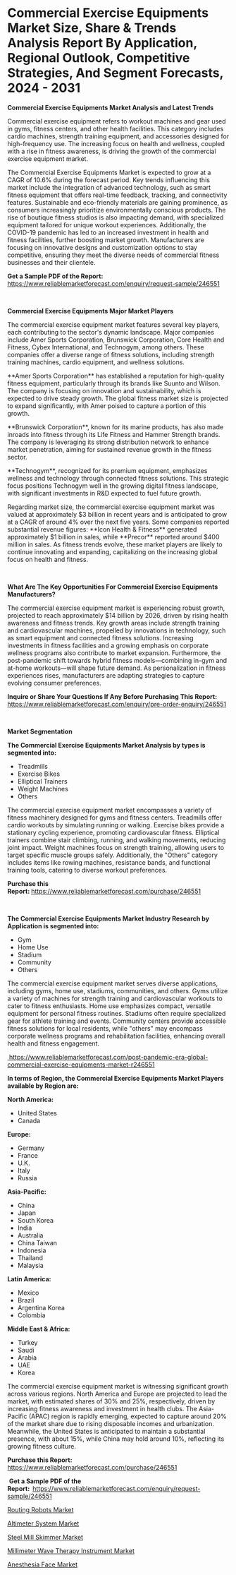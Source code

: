 <p><h1>Commercial Exercise Equipments Market Size, Share & Trends Analysis Report By Application, Regional Outlook, Competitive Strategies, And Segment Forecasts, 2024 - 2031</h1></p><p><strong>Commercial Exercise Equipments Market Analysis and Latest Trends</strong></p>
<p><p>Commercial exercise equipment refers to workout machines and gear used in gyms, fitness centers, and other health facilities. This category includes cardio machines, strength training equipment, and accessories designed for high-frequency use. The increasing focus on health and wellness, coupled with a rise in fitness awareness, is driving the growth of the commercial exercise equipment market. </p><p>The Commercial Exercise Equipments Market is expected to grow at a CAGR of 10.6% during the forecast period. Key trends influencing this market include the integration of advanced technology, such as smart fitness equipment that offers real-time feedback, tracking, and connectivity features. Sustainable and eco-friendly materials are gaining prominence, as consumers increasingly prioritize environmentally conscious products. The rise of boutique fitness studios is also impacting demand, with specialized equipment tailored for unique workout experiences. Additionally, the COVID-19 pandemic has led to an increased investment in health and fitness facilities, further boosting market growth. Manufacturers are focusing on innovative designs and customization options to stay competitive, ensuring they meet the diverse needs of commercial fitness businesses and their clientele.</p></p>
<p><strong>Get a Sample PDF of the Report:&nbsp;</strong> <a href="https://www.reliablemarketforecast.com/enquiry/request-sample/246551?utm_campaign=1080&utm_medium=2&utm_source=Github&utm_content=ia&utm_term=31102024&utm_id=commercial-exercise-equipments">https://www.reliablemarketforecast.com/enquiry/request-sample/246551</a></p>
<p>&nbsp;</p>
<p><strong>Commercial Exercise Equipments Major Market Players</strong></p>
<p><p>The commercial exercise equipment market features several key players, each contributing to the sector's dynamic landscape. Major companies include Amer Sports Corporation, Brunswick Corporation, Core Health and Fitness, Cybex International, and Technogym, among others. These companies offer a diverse range of fitness solutions, including strength training machines, cardio equipment, and wellness solutions.</p><p>**Amer Sports Corporation** has established a reputation for high-quality fitness equipment, particularly through its brands like Suunto and Wilson. The company is focusing on innovation and sustainability, which is expected to drive steady growth. The global fitness market size is projected to expand significantly, with Amer poised to capture a portion of this growth.</p><p>**Brunswick Corporation**, known for its marine products, has also made inroads into fitness through its Life Fitness and Hammer Strength brands. The company is leveraging its strong distribution network to enhance market penetration, aiming for sustained revenue growth in the fitness sector.</p><p>**Technogym**, recognized for its premium equipment, emphasizes wellness and technology through connected fitness solutions. This strategic focus positions Technogym well in the growing digital fitness landscape, with significant investments in R&D expected to fuel future growth.</p><p>Regarding market size, the commercial exercise equipment market was valued at approximately $3 billion in recent years and is anticipated to grow at a CAGR of around 4% over the next five years. Some companies reported substantial revenue figures: **Icon Health & Fitness** generated approximately $1 billion in sales, while **Precor** reported around $400 million in sales. As fitness trends evolve, these market players are likely to continue innovating and expanding, capitalizing on the increasing global focus on health and fitness.</p></p>
<p>&nbsp;</p>
<p><strong>What Are The Key Opportunities For Commercial Exercise Equipments Manufacturers?</strong></p>
<p><p>The commercial exercise equipment market is experiencing robust growth, projected to reach approximately $14 billion by 2026, driven by rising health awareness and fitness trends. Key growth areas include strength training and cardiovascular machines, propelled by innovations in technology, such as smart equipment and connected fitness solutions. Increasing investments in fitness facilities and a growing emphasis on corporate wellness programs also contribute to market expansion. Furthermore, the post-pandemic shift towards hybrid fitness models—combining in-gym and at-home workouts—will shape future demand. As personalization in fitness experiences rises, manufacturers are adapting strategies to capture evolving consumer preferences.</p></p>
<p><strong>Inquire or Share Your Questions If Any Before Purchasing This Report:</strong> <a href="https://www.reliablemarketforecast.com/enquiry/pre-order-enquiry/246551?utm_campaign=1080&utm_medium=2&utm_source=Github&utm_content=ia&utm_term=31102024&utm_id=commercial-exercise-equipments">https://www.reliablemarketforecast.com/enquiry/pre-order-enquiry/246551</a></p>
<p>&nbsp;</p>
<p><strong>Market Segmentation</strong></p>
<p><strong>The Commercial Exercise Equipments Market Analysis by types is segmented into:</strong></p>
<p><ul><li>Treadmills</li><li>Exercise Bikes</li><li>Elliptical Trainers</li><li>Weight Machines</li><li>Others</li></ul></p>
<p><p>The commercial exercise equipment market encompasses a variety of fitness machinery designed for gyms and fitness centers. Treadmills offer cardio workouts by simulating running or walking. Exercise bikes provide a stationary cycling experience, promoting cardiovascular fitness. Elliptical trainers combine stair climbing, running, and walking movements, reducing joint impact. Weight machines focus on strength training, allowing users to target specific muscle groups safely. Additionally, the "Others" category includes items like rowing machines, resistance bands, and functional training tools, catering to diverse workout preferences.</p></p>
<p><strong>Purchase this Report:&nbsp;</strong><a href="https://www.reliablemarketforecast.com/purchase/246551?utm_campaign=1080&utm_medium=2&utm_source=Github&utm_content=ia&utm_term=31102024&utm_id=commercial-exercise-equipments">https://www.reliablemarketforecast.com/purchase/246551</a></p>
<p>&nbsp;</p>
<p><strong>The Commercial Exercise Equipments Market Industry Research by Application is segmented into:</strong></p>
<p><ul><li>Gym</li><li>Home Use</li><li>Stadium</li><li>Community</li><li>Others</li></ul></p>
<p><p>The commercial exercise equipment market serves diverse applications, including gyms, home use, stadiums, communities, and others. Gyms utilize a variety of machines for strength training and cardiovascular workouts to cater to fitness enthusiasts. Home use emphasizes compact, versatile equipment for personal fitness routines. Stadiums often require specialized gear for athlete training and events. Community centers provide accessible fitness solutions for local residents, while "others" may encompass corporate wellness programs and rehabilitation facilities, enhancing overall health and fitness engagement.</p></p>
<p><a href="https://www.reliablemarketforecast.com/post-pandemic-era-global-commercial-exercise-equipments-market-r246551?utm_campaign=1080&utm_medium=2&utm_source=Github&utm_content=ia&utm_term=31102024&utm_id=commercial-exercise-equipments">&nbsp;https://www.reliablemarketforecast.com/post-pandemic-era-global-commercial-exercise-equipments-market-r246551</a></p>
<p><strong>In terms of Region, the Commercial Exercise Equipments Market Players available by Region are:</strong></p>
<p>
    <p> <strong> North America: </strong>
        <ul>
            <li>United States</li>
            <li>Canada</li>
        </ul>
        </p> 
    <p> <strong> Europe: </strong>
        <ul>
            <li>Germany</li>
            <li>France</li>
            <li>U.K.</li>
            <li>Italy</li>
            <li>Russia</li>
        </ul>
        </p> 
    <p> <strong> Asia-Pacific: </strong>
        <ul>
            <li>China</li>
            <li>Japan</li>
            <li>South Korea</li>
            <li>India</li>
            <li>Australia</li>
            <li>China Taiwan</li>
            <li>Indonesia</li>
            <li>Thailand</li>
            <li>Malaysia</li>
        </ul>
        </p> 
    <p> <strong> Latin America: </strong>
        <ul>
            <li>Mexico</li>
            <li>Brazil</li>
            <li>Argentina Korea</li>
            <li>Colombia</li>
        </ul>
        </p> 
    <p> <strong> Middle East & Africa: </strong>
        <ul>
            <li>Turkey</li>
            <li>Saudi</li>
            <li>Arabia</li>
            <li>UAE</li>
            <li>Korea</li>
        </ul>
    </p>
    </p>
<p><p>The commercial exercise equipment market is witnessing significant growth across various regions. North America and Europe are projected to lead the market, with estimated shares of 30% and 25%, respectively, driven by increasing fitness awareness and investment in health clubs. The Asia-Pacific (APAC) region is rapidly emerging, expected to capture around 20% of the market share due to rising disposable incomes and urbanization. Meanwhile, the United States is anticipated to maintain a substantial presence, with about 15%, while China may hold around 10%, reflecting its growing fitness culture.</p></p>
<p><strong>Purchase this Report: </strong><a href="https://www.reliablemarketforecast.com/purchase/246551?utm_campaign=1080&utm_medium=2&utm_source=Github&utm_content=ia&utm_term=31102024&utm_id=commercial-exercise-equipments">https://www.reliablemarketforecast.com/purchase/246551</a></p>
<p>&nbsp;<strong>Get a Sample PDF of the Report:&nbsp;&nbsp;</strong><a href="https://www.reliablemarketforecast.com/enquiry/request-sample/246551?utm_campaign=1080&utm_medium=2&utm_source=Github&utm_content=ia&utm_term=31102024&utm_id=commercial-exercise-equipments">https://www.reliablemarketforecast.com/enquiry/request-sample/246551</a></p>
<p><strong></strong></p>
<p><p><a href="https://issuu.com/reportprime-2/docs/routing-robots-market-size-2030.ppt_8af2ec0ac3188b?utm_campaign=1080&utm_medium=2&utm_source=Github&utm_content=ia&utm_term=31102024&utm_id=commercial-exercise-equipments">Routing Robots Market</a></p><p><a href="https://github.com/anidillnagatat/Market-Research-Report-List-1/blob/main/altimeter-system-market.md?utm_campaign=1080&utm_medium=2&utm_source=Github&utm_content=ia&utm_term=31102024&utm_id=commercial-exercise-equipments">Altimeter System Market</a></p><p><a href="https://www.linkedin.com/pulse/steel-mill-skimmer-mosaic-piecing-together-global-market-dynamics-xizoe?utm_campaign=1080&utm_medium=2&utm_source=Github&utm_content=ia&utm_term=31102024&utm_id=commercial-exercise-equipments">Steel Mill Skimmer Market</a></p><p><a href="https://www.linkedin.com/pulse/millimeter-wave-therapy-instrument-market-overview-global-cx9le?utm_campaign=1080&utm_medium=2&utm_source=Github&utm_content=ia&utm_term=31102024&utm_id=commercial-exercise-equipments">Millimeter Wave Therapy Instrument Market</a></p><p><a href="https://github.com/lallietva4l/Market-Research-Report-List-1/blob/main/anesthesia-face-market.md?utm_campaign=1080&utm_medium=2&utm_source=Github&utm_content=ia&utm_term=31102024&utm_id=commercial-exercise-equipments">Anesthesia Face Market</a></p></p>